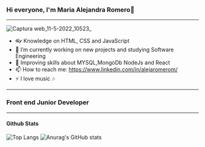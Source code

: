 ### Hi everyone, I'm Maria Alejandra Romero👋
-----------------------------------------------------------------------------------------------------------------------------------------------------------------------
 ![Captura web_11-5-2022_10523_](https://user-images.githubusercontent.com/43914899/167893486-7e8f7ff7-42d0-42fa-b062-34953c68b3fc.jpeg)

- 👓 Knowledge on HTML, CSS and JavaScript
- 🔭 I’m currently working on new projects and studying Software Engineering 
- 🌱 Improving skills about MYSQL,MongoDb NodeJs and React  
- 📫 How to reach me: https://www.linkedin.com/in/alejaromerom/
- ⚡ I love music 🎶

-------------------------------------------------------------------------------------------------------------------------------------------------------------------------
### Front end Junior Developer

-------------------------------------------------------------------------------------------------------------------------------------------------------------------------

#### Github Stats
![Top Langs](https://github-readme-stats.vercel.app/api/top-langs/?username=alejaromerom&theme=tokyonight)                               ![Anurag's GitHub stats](https://github-readme-stats.vercel.app/api?username=alejaromerom&show_icons=true&theme=radical)



<!--
**alejaromerom/alejaromerom** is a ✨ _special_ ✨ repository because its `README.md` (this file) appears on your GitHub profile.

###Front end Junior Developer 






